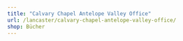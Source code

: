 ```yaml
---
title: "Calvary Chapel Antelope Valley Office"
url: /lancaster/calvary-chapel-antelope-valley-office/
shop: Bücher
---
```

